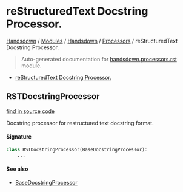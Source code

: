 # reStructuredText Docstring Processor.

[Handsdown](../../README.md#-handsdown---python-documentation-generator) / [Modules](../../MODULES.md#modules) / [Handsdown](../index.md#handsdown) / [Processors](index.md#processors) / reStructuredText Docstring Processor.

> Auto-generated documentation for [handsdown.processors.rst](https://github.com/vemel/handsdown/blob/main/handsdown/processors/rst.py) module.

- [reStructuredText Docstring Processor.](#restructuredtext-docstring-processor)

## RSTDocstringProcessor

[find in source code](https://github.com/vemel/handsdown/blob/main/handsdown/processors/rst.py#L33)

Docstring processor for restructured text docstring format.

#### Signature

```python
class RSTDocstringProcessor(BaseDocstringProcessor):
    ...
```

#### See also
- [BaseDocstringProcessor](base.md#basedocstringprocessor)


